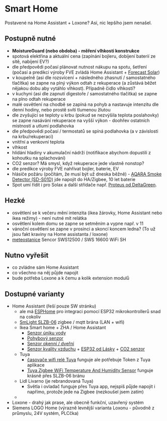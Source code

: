 # Smart Home

Postavené na Home Assistant + Loxone? Asi, nic lepšího jsem nenašel.

## Postupně nutné

- **MoistureGuard (nebo obdoba) - měření vlhkosti konstrukce**
- spotová elektřina a aktuální cena (zapínání bojleru, dobíjení baterií ze sítě, nabíjení EV?)
- dle předpovědi počasí plánovat nutnost nákupu na spotu, šetření (počasí a predikci výroby FVE zvládá Home Assistant + [Forecast Solar](https://www.home-assistant.io/integrations/forecast_solar))
- v koupelně (asi dle rozsvícení + následného zhasnutí / samostatného tlačítka) se zapne na plný výkon odtah z rekuperace (a zůstává běžet nějakou dobu aby vytáhlo vlhkost). Případně čidlo vlhkosti?
- v kuchyni (asi dle zapnutí digestoře / samostatného tlačítka) se zapne na plno odtah rekuperace
- malé osvětlení na chodbě se zapíná na pohyb a nastavuje intenzitu dle denní hodiny, nebo prostě svítí tlumenou žlutou
- dle zvyšující se teploty u krbu (pokud se nezvýšila teplota poslahovky) se zapne nasávání rekuperace na vyšší výkon - doohřev ostatních místností a utlumí podlahovka
- dle předpovědi počasí / termostatů se spíná podlahovka (a v závislosti na krbu/rekuperaci)
- vnitřní a venkovní teplota
- vlhkost
- hlídání hladiny v akumulační nádrži (notifikace abychom dopustili z kohoutku na splachování)
- CO2 senzor? Má smysl, když rekuperace jede vlastně nonstop?
- dle predikce výroby FVE nahřívat bojler, baterie, EV
- hlásiče požáru (počítám, že musí být už dneska běžně) - [AQARA Smoke Detector (SD-S01D)](https://oleje-pema.cz/zbozi/aqara-smoke-detector-sd-s01d-zigbee-3-0-kourovy-senzor_773495?srsltid=AfmBOorhxFq5qiRyybxDnX2qB8aJBxmoy74xMB4spCe94HRBJHkdtUwz) jde napojit do HA/Zigbee, 10 let baterie
- Spot umí řídit i pro Solax a další střídače např. [Proteus od DeltaGreen](https://www.deltagreen.cz/proteus).

## Hezké

- osvětlení se k večeru mění intenzita (ikea žárovky, Home Assistant nebo ikea režimy) - není nutné mít relátka
- osvětlení kolem domu se zapne se setměním a vypne např. v 11
- vánoční osvětlení se zapne v prosinci a skoncí koncem ledna? (To už jsou fakt kraviny na Home assistanta / loxone)
- [meteostanice](https://homeassistant-cz.cz/viewtopic.php?t=1349&start=50) Sencor SWS12500 / SWS 16600 WiFi SH

## Nutno vyřešit

- co zvládne sám Home Assistant
- co všechno na něj půjde napojit
- bude potřeba Loxone a k čemu a kolik extension modulů

## Dostupné varianty

- Home Assistant (řeší pouze SW stránku)
  - ale má [ESPHome](https://esphome.io/) pro integraci pomocí ESP32 mikrokontrollerů snad na cokoliv
  - [SmLight SLZB-06](https://smlight.tech/manual/slzb-06/) zigbee / mqtt brána (LAN + wifi)
  - Ikea Smart home + ZHA / Home Assistant
    - [Senzor úniku vody](https://www.ikea.com/cz/cs/p/-60504352)
    - [Pohybový senzor](https://www.ikea.com/cz/cs/p/-90504341)
    - [Senzor okenní / dveřní](https://www.ikea.com/cz/cs/p/-80504308)
    - [Senzor kvality vzduchu](https://www.ikea.com/cz/cs/p/-80515910) + [ESP32 od Lásky](https://www.laskakit.cz/laskakit-esp-vindriktning-esp-32-i2c/#relatedFiles) + [CO2 senzor](https://www.laskakit.cz/laskakit-scd41-senzor-co2--teploty-a-vlhkosti-vzduchu/)
  - Tuya 
    - [časovače wifi relé Tuya](https://allegro.cz/nabidka/wifi-rele-16a-s-merenim-proudu-tuya-smart-14206911149) funguje ale potřebuje Token z Tuya aplikace
    - [Tuya Zigbee WiFi Temperature And Humidity Sensor](https://www.aliexpress.com/item/1005006534648116.html?spm=a2g0o.order_list.order_list_main.12.59981802Qs7SI1) funguje krásně přes SLZB-06 bránu
  - Lidl Livarno (je rebrandovaná Tuya)
    - Světla i ovladač funguje přes Tuya app, nejspíš půjde napojit i napřímo, protože jede na Zigbee (nezkoušel jsem zatím)
  - 
- Loxone - drahý jak prase, ale obecně funkční, uzavřený systém
- Siemens LOGO Home (výrazně levnější varianta Loxonu - původně z průmyslu, 24V systém, PLCčka)